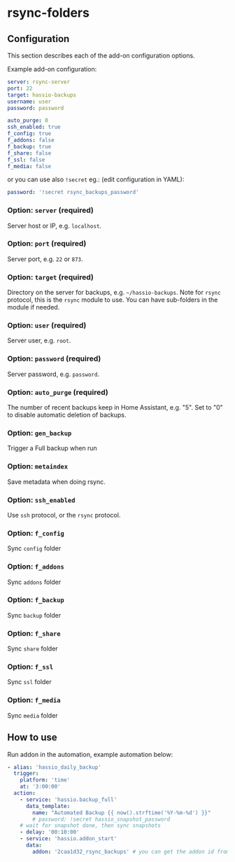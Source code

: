 # rsync-folders

## Configuration

This section describes each of the add-on configuration options.

Example add-on configuration:

```yaml
server: rsync-server
port: 22
target: hassio-backups
username: user
password: password

auto_purge: 0
ssh_enabled: true
f_config: true
f_addons: false
f_backup: true
f_share: false
f_ssl: false
f_media: false
```
or you can use also `!secret` eg.: (edit configuration in YAML):

```yaml
password: '!secret rsync_backups_password'
```

### Option: `server` (required)

Server host or IP, e.g. `localhost`.

### Option: `port` (required)

Server port, e.g. `22` or `873`.

### Option: `target` (required)

Directory on the server for backups, e.g. `~/hassio-backups`.  Note
for `rsync` protocol, this is the `rsync` module to use.  You can
have sub-folders in the module if needed.

### Option: `user` (required)

Server user, e.g. `root`.

### Option: `password` (required)

Server password, e.g. `password`.

### Option: `auto_purge` (required)

The number of recent backups keep in Home Assistant, e.g. "5".
Set to "0" to disable automatic deletion of backups.

### Option: `gen_backup`

Trigger a Full backup when run

### Option: `metaindex`

Save metadata when doing rsync.

### Option: `ssh_enabled`

Use `ssh` protocol, or the `rsync` protocol.

### Option: `f_config`

Sync `config` folder

### Option: `f_addons`

Sync `addons` folder

### Option: `f_backup`

Sync `backup` folder

### Option: `f_share`

Sync `share` folder

### Option: `f_ssl`

Sync `ssl` folder

### Option: `f_media`

Sync `media` folder


## How to use

Run addon in the automation, example automation below:

```yaml
- alias: 'hassio_daily_backup'
  trigger:
    platform: 'time'
    at: '3:00:00'
  action:
    - service: 'hassio.backup_full'
      data_template:
        name: "Automated Backup {{ now().strftime('%Y-%m-%d') }}"
        # password: !secret hassio_snapshot_password
    # wait for snapshot done, then sync snapshots
    - delay: '00:10:00'
    - service: 'hassio.addon_start'
      data:
        addon: '2caa1d32_rsync_backups' # you can get the addon id from URL when you go to the addon info
```


